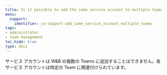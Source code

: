 ```yaml
---
title: Is it possible to add the same service account to multiple teams?
menu:
  support:
    identifier: ja-support-add_same_service_account_multiple_teams
tags:
- administrator
- team management
toc_hide: true
type: docs
---
```


サービス アカウントは W&B の複数の Teams に追加することはできません。各サービス アカウントは特定の Team に関連付けられています。